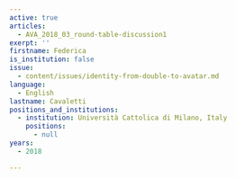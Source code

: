 ```yaml
---
active: true
articles:
  - AVA_2018_03_round-table-discussion1
exerpt: ''
firstname: Federica
is_institution: false
issue:
  - content/issues/identity-from-double-to-avatar.md
language:
  - English
lastname: Cavaletti
positions_and_institutions:
  - institution: Università Cattolica di Milano, Italy
    positions:
      - null
years:
  - 2018

---
```

